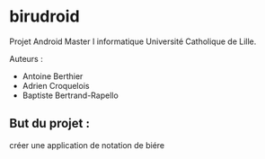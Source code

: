 # birudroid

Projet Android Master I informatique Université Catholique de Lille.

Auteurs : 
- Antoine Berthier
- Adrien Croquelois
- Baptiste Bertrand-Rapello 

## But du projet :

créer une application de notation de biére

